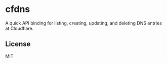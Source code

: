 cfdns
=====

A quick API binding for listing, creating, updating, and deleting DNS
entries at Cloudflare.


License
-------

MIT
